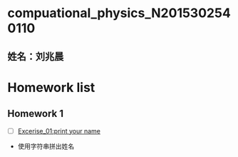 # compuational_physics_N2015302540110
## 姓名：刘兆晨
# Homework list
## Homework 1
- [ ] [Excerise_01:print your name](http://www.baidu.com)
- 使用字符串拼出姓名

